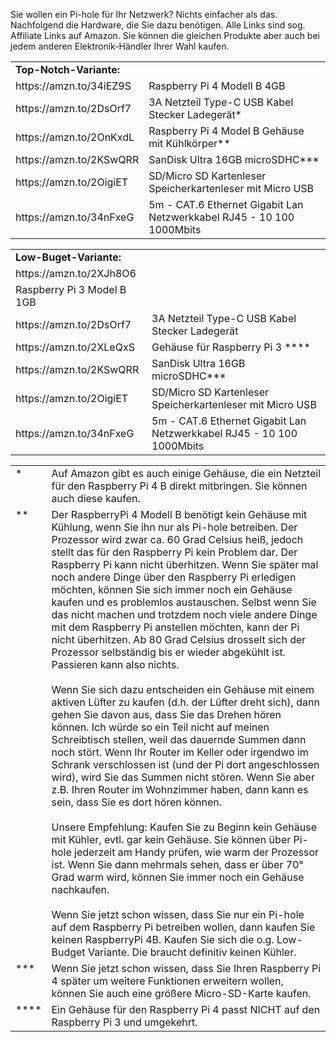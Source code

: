 
Sie wollen ein Pi-hole für Ihr Netzwerk? Nichts einfacher als das. Nachfolgend die Hardware, die Sie dazu benötigen. Alle Links sind sog. Affiliate Links auf Amazon. Sie können die gleichen Produkte aber auch bei jedem anderen Elektronik-Händler Ihrer Wahl kaufen.

<table>
<tr>
  <td><b>Top-Notch-Variante:</b><td>
<tr><td>https://amzn.to/34iEZ9S <td>Raspberry Pi 4 Modell B 4GB 
<tr><td>https://amzn.to/2DsOrf7 <td>3A Netzteil Type-C USB Kabel Stecker Ladegerät* 
<tr><td>https://amzn.to/2OnKxdL <td>Raspberry Pi 4 Model B Gehäuse mit Kühlkörper**
<tr><td>https://amzn.to/2KSwQRR <td>SanDisk Ultra 16GB microSDHC***
<tr><td>https://amzn.to/2OigiET <td>SD/Micro SD Kartenleser Speicherkartenleser mit Micro USB 
<tr><td>https://amzn.to/34nFxeG <td>5m - CAT.6 Ethernet Gigabit Lan Netzwerkkabel RJ45 - 10 100 1000Mbits
</table>

<table>
<tr>
  <td><b>Low-Buget-Variante:</b><td>
<tr><td>https://amzn.to/2XJh8O6<tr><td>Raspberry Pi 3 Model B 1GB
<tr><td>https://amzn.to/2DsOrf7 <td>3A Netzteil Type-C USB Kabel Stecker Ladegerät
<tr><td>https://amzn.to/2XLeQxS <td>Gehäuse für Raspberry Pi 3 ****
<tr><td>https://amzn.to/2KSwQRR <td>SanDisk Ultra 16GB microSDHC***
<tr><td>https://amzn.to/2OigiET <td>SD/Micro SD Kartenleser Speicherkartenleser mit Micro USB 
<tr><td>https://amzn.to/34nFxeG <td>5m - CAT.6 Ethernet Gigabit Lan Netzwerkkabel RJ45 - 10 100 1000Mbits
</table>


<table>

<tr><td valign=top>* <td>Auf Amazon gibt es auch einige Gehäuse, die ein Netzteil für den Raspberry Pi 4 B direkt mitbringen. Sie können auch diese kaufen.
<tr><td valign=top>** <td>Der RaspberryPi 4 Modell B benötigt kein Gehäuse mit Kühlung, wenn Sie ihn nur als Pi-hole betreiben. Der Prozessor wird zwar ca. 60 Grad Celsius heiß, jedoch stellt das für den Raspberry Pi kein Problem dar. Der Raspberry Pi kann nicht überhitzen. Wenn Sie später mal noch andere Dinge über den Raspberry Pi erledigen möchten, können Sie sich immer noch ein Gehäuse kaufen und es problemlos austauschen. Selbst wenn Sie das nicht machen und trotzdem noch viele andere Dinge mit dem Raspberry Pi anstellen möchten, kann der Pi nicht überhitzen. Ab 80 Grad Celsius drosselt sich der Prozessor selbständig bis er wieder abgekühlt ist. Passieren kann also nichts.
<br><br>
Wenn Sie sich dazu entscheiden ein Gehäuse mit einem aktiven Lüfter zu kaufen (d.h. der Lüfter dreht sich), dann gehen Sie davon aus, dass Sie das Drehen hören können. Ich würde so ein Teil nicht auf meinen Schreibtisch stellen, weil das dauernde Summen dann noch stört. Wenn Ihr Router im Keller oder irgendwo im Schrank verschlossen ist (und der Pi dort angeschlossen wird), wird Sie das Summen nicht stören. Wenn Sie aber z.B. Ihren Router im Wohnzimmer haben, dann kann es sein, dass Sie es dort hören können. 
<br><br>
Unsere Empfehlung: Kaufen Sie zu Beginn kein Gehäuse mit Kühler, evtl. gar kein Gehäuse. Sie können über Pi-hole jederzeit am Handy prüfen, wie warm der Prozessor ist. Wenn Sie dann mehrmals sehen, dass er über 70° Grad warm wird, können Sie immer noch ein Gehäuse nachkaufen.
<br><br>
Wenn Sie jetzt schon wissen, dass Sie nur ein Pi-hole auf dem Raspberry Pi betreiben wollen, dann kaufen Sie keinen RaspberryPi 4B. Kaufen Sie sich die o.g. Low-Budget Variante. Die braucht definitiv keinen Kühler.

<tr><td valign=top>*** <td>Wenn Sie jetzt schon wissen, dass Sie Ihren Raspberry Pi 4 später um weitere Funktionen erweitern wollen, können Sie auch eine größere Micro-SD-Karte kaufen.

<tr><td valign=top>**** <td>Ein Gehäuse für den Raspberry Pi 4 passt NICHT auf den Raspberry Pi 3 und umgekehrt.
</table>
